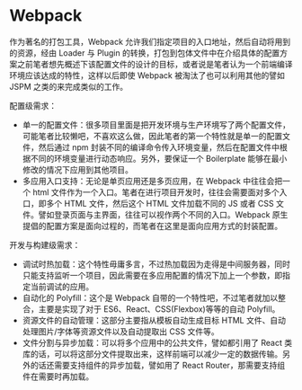 # Webpack

作为著名的打包工具，Webpack 允许我们指定项目的入口地址，然后自动将用到的资源，经由 Loader 与 Plugin 的转换，打包到包体文件中在介绍具体的配置方案之前笔者想先概述下该配置文件的设计的目标，或者说是笔者认为一个前端编译环境应该达成的特性，这样以后即使 Webpack 被淘汰了也可以利用其他的譬如 JSPM 之类的来完成类似的工作。

配置级需求：

* 单一的配置文件：很多项目里面是把开发环境与生产环境写了两个配置文件，可能笔者比较懒吧，不喜欢这么做，因此笔者的第一个特性就是单一的配置文件，然后通过 npm 封装不同的编译命令传入环境变量，然后在配置文件中根据不同的环境变量进行动态响应。另外，要保证一个 Boilerplate 能够在最小修改的情况下应用到其他项目。
* 多应用入口支持：无论是单页应用还是多页应用，在 Webpack 中往往会把一个 html 文件作为一个入口。笔者在进行项目开发时，往往会需要面对多个入口，即多个 HTML 文件，然后这个 HTML 文件加载不同的 JS 或者 CSS 文件。譬如登录页面与主界面，往往可以视作两个不同的入口。Webpack 原生提倡的配置方案是面向过程的，而笔者在这里是面向应用方式的封装配置。

开发与构建级需求：

* 调试时热加载：这个特性毋庸多言，不过热加载因为走得是中间服务器，同时只能支持监听一个项目，因此需要在多应用配置的情况下加上一个参数，即指定当前调试的应用。
* 自动化的 Polyfill：这个是 Webpack 自带的一个特性吧，不过笔者就加以整合，主要是实现了对于 ES6、React、CSS\(Flexbox\)等等的自动 Polyfill。
* 资源文件的自动管理：这部分主要指从模板自动生成目标 HTML 文件、自动处理图片/字体等资源文件以及自动提取出 CSS 文件等。
* 文件分割与异步加载：可以将多个应用中的公共文件，譬如都引用了 React 类库的话，可以将这部分文件提取出来，这样前端可以减少一定的数据传输。另外的话还需要支持组件的异步加载，譬如用了 React Router，那需要支持组件在需要时再加载。


